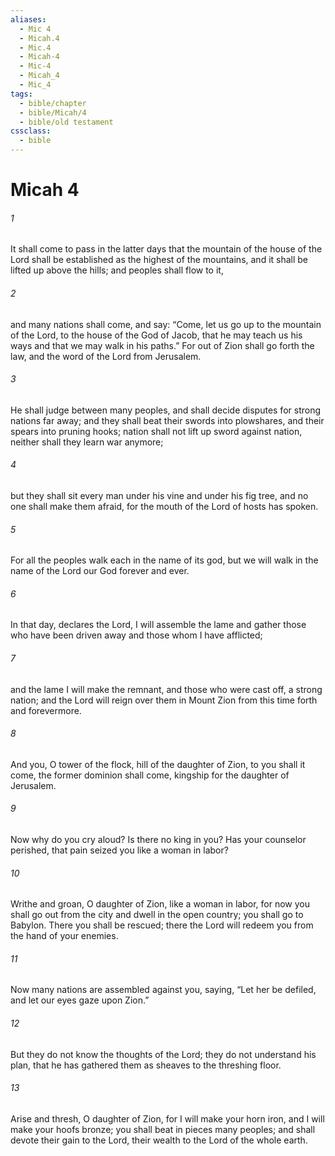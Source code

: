 ```yaml
---
aliases:
  - Mic 4
  - Micah.4
  - Mic.4
  - Micah-4
  - Mic-4
  - Micah_4
  - Mic_4
tags:
  - bible/chapter
  - bible/Micah/4
  - bible/old testament
cssclass:
  - bible
---
```


# Micah 4

###### 1
It shall come to pass in the latter days that the mountain of the house of the Lord shall be established as the highest of the mountains, and it shall be lifted up above the hills; and peoples shall flow to it,
###### 2
and many nations shall come, and say: “Come, let us go up to the mountain of the Lord, to the house of the God of Jacob, that he may teach us his ways and that we may walk in his paths.” For out of Zion shall go forth the law, and the word of the Lord from Jerusalem.
###### 3
He shall judge between many peoples, and shall decide disputes for strong nations far away; and they shall beat their swords into plowshares, and their spears into pruning hooks; nation shall not lift up sword against nation, neither shall they learn war anymore;
###### 4
but they shall sit every man under his vine and under his fig tree, and no one shall make them afraid, for the mouth of the Lord of hosts has spoken.
###### 5
For all the peoples walk each in the name of its god, but we will walk in the name of the Lord our God forever and ever.
###### 6
In that day, declares the Lord, I will assemble the lame and gather those who have been driven away and those whom I have afflicted;
###### 7
and the lame I will make the remnant, and those who were cast off, a strong nation; and the Lord will reign over them in Mount Zion from this time forth and forevermore.
###### 8
And you, O tower of the flock, hill of the daughter of Zion, to you shall it come, the former dominion shall come, kingship for the daughter of Jerusalem.
###### 9
Now why do you cry aloud? Is there no king in you? Has your counselor perished, that pain seized you like a woman in labor?
###### 10
Writhe and groan, O daughter of Zion, like a woman in labor, for now you shall go out from the city and dwell in the open country; you shall go to Babylon. There you shall be rescued; there the Lord will redeem you from the hand of your enemies.
###### 11
Now many nations are assembled against you, saying, “Let her be defiled, and let our eyes gaze upon Zion.”
###### 12
But they do not know the thoughts of the Lord; they do not understand his plan, that he has gathered them as sheaves to the threshing floor.
###### 13
Arise and thresh, O daughter of Zion, for I will make your horn iron, and I will make your hoofs bronze; you shall beat in pieces many peoples; and shall devote their gain to the Lord, their wealth to the Lord of the whole earth.


